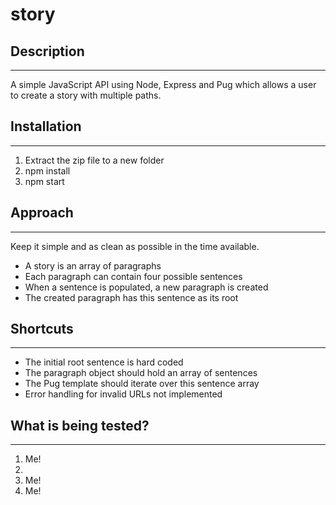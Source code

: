 # story

## Description
____________________________________________________________________
A simple JavaScript API using Node, Express and Pug which allows a 
user to create a story with multiple paths.

## Installation
____________________________________________________________________
 <ol>
 <li> Extract the zip file to a new folder </li>
 <li> npm install</li>
 <li> npm start</li>
</ol>

## Approach
____________________________________________________________________
Keep it simple and as clean as possible in the time available.
<ul>
<li>A story is an array of paragraphs</li>
<li>Each paragraph can contain four possible sentences</li>
<li>When a sentence is populated, a new paragraph is created </li>
<li>The created paragraph has this sentence as its root</li>
</ul>


## Shortcuts
____________________________________________________________________
<ul>
<li>The initial root sentence is hard coded</li>
<li>The paragraph object should hold an array of sentences</li>
<li>The Pug template should iterate over this sentence array</li>
<li>Error handling for invalid URLs not implemented</li>
</ul>


## What is being tested?
____________________________________________________________________
<ol>
<li>Me!</li>
<li></li>
<li>Me!</li>
<li>Me!</li>
</ol>
